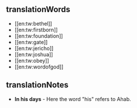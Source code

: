 ## translationWords

* [[en:tw:bethel]]
* [[en:tw:firstborn]]
* [[en:tw:foundation]]
* [[en:tw:gate]]
* [[en:tw:jericho]]
* [[en:tw:joshua]]
* [[en:tw:obey]]
* [[en:tw:wordofgod]]

## translationNotes

* **In his days** - Here the word "his" refers to Ahab.
